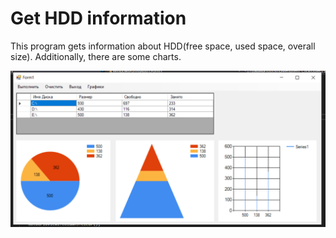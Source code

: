 # Get HDD information

This program gets information about HDD(free space, used space, overall size). Additionally, there are some charts.

![alt text](https://raw.githubusercontent.com/ramapitecusment/get_hdd_info_c_sharp/master/images/1.PNG)